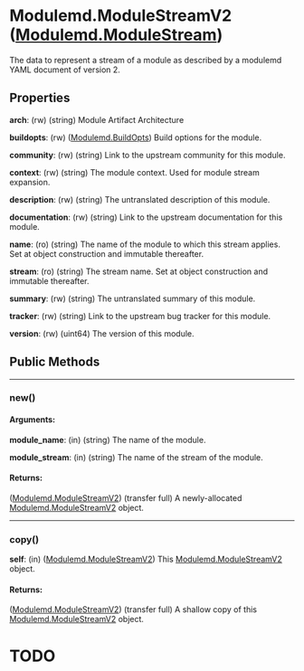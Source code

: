 # Modulemd.ModuleStreamV2 ([Modulemd.ModuleStream](Modulemd.ModuleStream.md))
The data to represent a stream of a module as described by a modulemd YAML document of version 2.

## Properties

__arch__: (rw) (string) Module Artifact Architecture

__buildopts__: (rw) ([Modulemd.BuildOpts](Modulemd.BuildOpts.md)) Build options for the module.

__community__: (rw) (string) Link to the upstream community for this module.

__context__: (rw) (string) The module context. Used for module stream expansion.

__description__: (rw) (string) The untranslated description of this module.

__documentation__: (rw) (string) Link to the upstream documentation for this module.

__name__: (ro) (string) The name of the module to which this stream applies. Set at object construction and immutable thereafter.

__stream__: (ro) (string) The stream name. Set at object construction and immutable thereafter.

__summary__: (rw) (string) The untranslated summary of this module.

__tracker__: (rw) (string) Link to the upstream bug tracker for this module.

__version__: (rw) (uint64) The version of this module.

## Public Methods

---
### new()
#### Arguments:
__module_name__: (in) (string) The name of the module.

__module_stream__: (in) (string) The name of the stream of the module.

#### Returns:
([Modulemd.ModuleStreamV2](Modulemd.ModuleStreamV2.md)) (transfer full) A newly-allocated [Modulemd.ModuleStreamV2](Modulemd.ModuleStreamV2.md) object.

---
### copy()
__self__: (in) ([Modulemd.ModuleStreamV2](Modulemd.ModuleStreamV2.md)) This [Modulemd.ModuleStreamV2](Modulemd.ModuleStreamV2.md) object.

#### Returns:
([Modulemd.ModuleStreamV2](Modulemd.ModuleStreamV2.md)) (transfer full) A shallow copy of this [Modulemd.ModuleStreamV2](Modulemd.ModuleStreamV2.md) object.

# TODO
